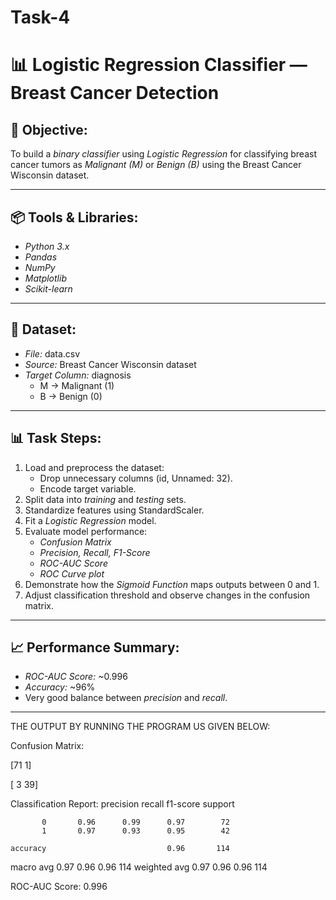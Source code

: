 # Task-4
# 📊 Logistic Regression Classifier — Breast Cancer Detection

## 📌 Objective:
To build a *binary classifier* using *Logistic Regression* for classifying breast cancer tumors as *Malignant (M)* or *Benign (B)* using the Breast Cancer Wisconsin dataset.

---

## 📦 Tools & Libraries:
- *Python 3.x*
- *Pandas*
- *NumPy*
- *Matplotlib*
- *Scikit-learn*

---

## 📁 Dataset:
- *File:* data.csv
- *Source:* Breast Cancer Wisconsin dataset  
- *Target Column:* diagnosis
  - M → Malignant (1)
  - B → Benign (0)

---

## 📊 Task Steps:
1. Load and preprocess the dataset:
   - Drop unnecessary columns (id, Unnamed: 32).
   - Encode target variable.
2. Split data into *training* and *testing* sets.
3. Standardize features using StandardScaler.
4. Fit a *Logistic Regression* model.
5. Evaluate model performance:
   - *Confusion Matrix*
   - *Precision, Recall, F1-Score*
   - *ROC-AUC Score*
   - *ROC Curve plot*
6. Demonstrate how the *Sigmoid Function* maps outputs between 0 and 1.
7. Adjust classification threshold and observe changes in the confusion matrix.

---

## 📈 Performance Summary:
- *ROC-AUC Score:* ~0.996  
- *Accuracy:* ~96%
- Very good balance between *precision* and *recall*.

---

THE OUTPUT BY RUNNING THE PROGRAM US GIVEN BELOW:

Confusion Matrix:

 [71  1]
 
 [ 3 39]

Classification Report:
               precision    recall  f1-score   support

           0       0.96      0.99      0.97        72
           1       0.97      0.93      0.95        42

    accuracy                           0.96       114
   macro avg       0.97      0.96      0.96       114
weighted avg       0.97      0.96      0.96       114

ROC-AUC Score: 0.996
